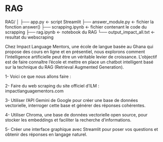 # RAG
RAG/
│
├── app.py                 ← script Streamlit
├── answer_module.py       ←  fichier la fonction answer()
├── scrapping.ipynb        ←  fichier contenant le code du scrapping
├── rag.ipynb              ←  notebook du RAG
└── output_impact_all.txt   ←  resultat du webscraping



Chez Impact Language Mentors, une école de langue basée au Ghana qui propose des cours en ligne et en présentiel, nous explorons comment l’intelligence artificielle peut être un véritable levier de croissance. L'objectif est de faire connaître l’école et mettre en place un chatbot intelligent basé sur la technique du RAG (Retrieval Augmented Generation).

1- Voici ce que nous allons faire :

2- Faire du web scraping du site officiel d’ILM : impactlanguagementors.com

3- Utiliser l’API Gemini de Google pour créer une base de données vectorielle, interroger cette base et générer des réponses cohérentes.

4- Utiliser Chroma, une base de données vectorielle open source, pour stocker les embeddings et faciliter la recherche d’informations.

5- Créer une interface graphique avec Streamlit pour poser vos questions et obtenir des réponses en langage naturel.
